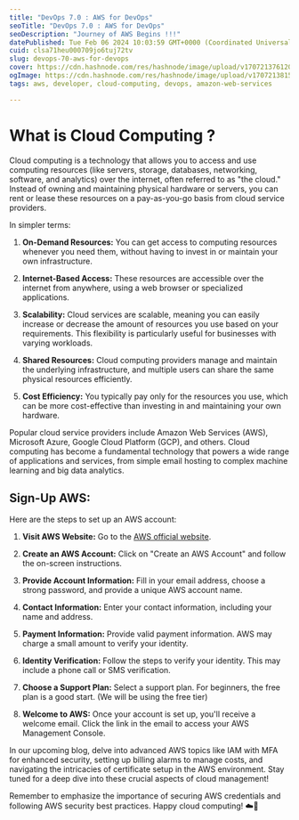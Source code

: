 ```yaml
---
title: "DevOps 7.0 : AWS for DevOps"
seoTitle: "DevOps 7.0 : AWS for DevOps"
seoDescription: "Journey of AWS Begins !!!"
datePublished: Tue Feb 06 2024 10:03:59 GMT+0000 (Coordinated Universal Time)
cuid: clsa71heu000709jo6tuj72tv
slug: devops-70-aws-for-devops
cover: https://cdn.hashnode.com/res/hashnode/image/upload/v1707213761203/d82a890d-420e-48fc-bd28-01c9c8989618.avif
ogImage: https://cdn.hashnode.com/res/hashnode/image/upload/v1707213815830/be55d2cb-e4c4-40ca-aa13-bb0e66b65cde.avif
tags: aws, developer, cloud-computing, devops, amazon-web-services

---
```


# What is Cloud Computing ?

Cloud computing is a technology that allows you to access and use computing resources (like servers, storage, databases, networking, software, and analytics) over the internet, often referred to as "the cloud." Instead of owning and maintaining physical hardware or servers, you can rent or lease these resources on a pay-as-you-go basis from cloud service providers.

In simpler terms:

1. **On-Demand Resources:** You can get access to computing resources whenever you need them, without having to invest in or maintain your own infrastructure.
    
2. **Internet-Based Access:** These resources are accessible over the internet from anywhere, using a web browser or specialized applications.
    
3. **Scalability:** Cloud services are scalable, meaning you can easily increase or decrease the amount of resources you use based on your requirements. This flexibility is particularly useful for businesses with varying workloads.
    
4. **Shared Resources:** Cloud computing providers manage and maintain the underlying infrastructure, and multiple users can share the same physical resources efficiently.
    
5. **Cost Efficiency:** You typically pay only for the resources you use, which can be more cost-effective than investing in and maintaining your own hardware.
    

Popular cloud service providers include Amazon Web Services (AWS), Microsoft Azure, Google Cloud Platform (GCP), and others. Cloud computing has become a fundamental technology that powers a wide range of applications and services, from simple email hosting to complex machine learning and big data analytics.

## Sign-Up AWS:

Here are the steps to set up an AWS account:

1. **Visit AWS Website:** Go to the [AWS official website](https://aws.amazon.com/).
    
2. **Create an AWS Account:** Click on "Create an AWS Account" and follow the on-screen instructions.
    
3. **Provide Account Information:** Fill in your email address, choose a strong password, and provide a unique AWS account name.
    
4. **Contact Information:** Enter your contact information, including your name and address.
    
5. **Payment Information:** Provide valid payment information. AWS may charge a small amount to verify your identity.
    
6. **Identity Verification:** Follow the steps to verify your identity. This may include a phone call or SMS verification.
    
7. **Choose a Support Plan:** Select a support plan. For beginners, the free plan is a good start. (We will be using the free tier)
    
8. **Welcome to AWS:** Once your account is set up, you'll receive a welcome email. Click the link in the email to access your AWS Management Console.
    

In our upcoming blog, delve into advanced AWS topics like IAM with MFA for enhanced security, setting up billing alarms to manage costs, and navigating the intricacies of certificate setup in the AWS environment. Stay tuned for a deep dive into these crucial aspects of cloud management!  
  
Remember to emphasize the importance of securing AWS credentials and following AWS security best practices. Happy cloud computing! ☁️🚀